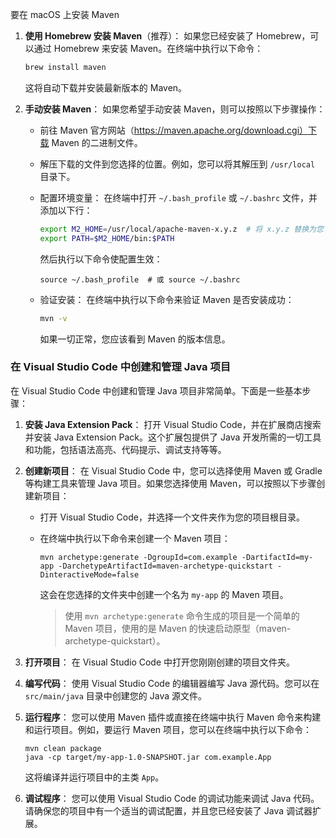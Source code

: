 要在 macOS 上安装 Maven

1. **使用 Homebrew 安装 Maven**（推荐）： 如果您已经安装了 Homebrew，可以通过 Homebrew 来安装 Maven。在终端中执行以下命令：

   ```bash
   brew install maven
   ```

   这将自动下载并安装最新版本的 Maven。

1. **手动安装 Maven**： 如果您希望手动安装 Maven，则可以按照以下步骤操作：

   - 前往 Maven 官方网站（https://maven.apache.org/download.cgi）下载 Maven 的二进制文件。

   - 解压下载的文件到您选择的位置。例如，您可以将其解压到 `/usr/local` 目录下。

   - 配置环境变量： 在终端中打开 `~/.bash_profile` 或 `~/.bashrc` 文件，并添加以下行：

     ```bash
     export M2_HOME=/usr/local/apache-maven-x.y.z  # 将 x.y.z 替换为您下载的 Maven 版本号
     export PATH=$M2_HOME/bin:$PATH
     ```

     然后执行以下命令使配置生效：

     ```
     source ~/.bash_profile  # 或 source ~/.bashrc
     ```

   - 验证安装： 在终端中执行以下命令来验证 Maven 是否安装成功：

     ```bash
     mvn -v
     ```

     如果一切正常，您应该看到 Maven 的版本信息。

### 在 Visual Studio Code 中创建和管理 Java 项目

在 Visual Studio Code 中创建和管理 Java 项目非常简单。下面是一些基本步骤：

1. **安装 Java Extension Pack**：
   打开 Visual Studio Code，并在扩展商店搜索并安装 Java Extension Pack。这个扩展包提供了 Java 开发所需的一切工具和功能，包括语法高亮、代码提示、调试支持等等。

2. **创建新项目**：
   在 Visual Studio Code 中，您可以选择使用 Maven 或 Gradle 等构建工具来管理 Java 项目。如果您选择使用 Maven，可以按照以下步骤创建新项目：
   
   - 打开 Visual Studio Code，并选择一个文件夹作为您的项目根目录。

   - 在终端中执行以下命令来创建一个 Maven 项目：
   
     ```
     mvn archetype:generate -DgroupId=com.example -DartifactId=my-app -DarchetypeArtifactId=maven-archetype-quickstart -DinteractiveMode=false
     ```

     这会在您选择的文件夹中创建一个名为 `my-app` 的 Maven 项目。
     
     > 使用 `mvn archetype:generate` 命令生成的项目是一个简单的 Maven 项目，使用的是 Maven 的快速启动原型（maven-archetype-quickstart）。
   
3. **打开项目**：
   在 Visual Studio Code 中打开您刚刚创建的项目文件夹。

4. **编写代码**：
   使用 Visual Studio Code 的编辑器编写 Java 源代码。您可以在 `src/main/java` 目录中创建您的 Java 源文件。

5. **运行程序**：
   您可以使用 Maven 插件或直接在终端中执行 Maven 命令来构建和运行项目。例如，要运行 Maven 项目，您可以在终端中执行以下命令：

   ```
   mvn clean package
   java -cp target/my-app-1.0-SNAPSHOT.jar com.example.App
   ```

   这将编译并运行项目中的主类 `App`。

6. **调试程序**：
   您可以使用 Visual Studio Code 的调试功能来调试 Java 代码。请确保您的项目中有一个适当的调试配置，并且您已经安装了 Java 调试器扩展。


